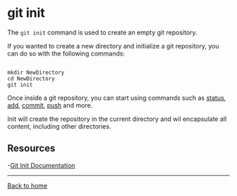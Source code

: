 # git init

The `git init` command is used to create an empty git repository.

If you wanted to create a new directory and initialize a git repository, you can do so with the following commands:
```

mkdir NewDirectory
cd NewDirectory
git init
```

Once inside a git repository, you can start using commands such as
[status](./Status.md),
[add](./Add.md),
[commit](./Commit.md),
[push](./Push.md)
and more.

Init will create the repository in the current directory and wil encapsulate all content, including other directories.

## Resources

-[Git Init Documentation](https://git-scm.com/docs/git-init)

---

[Back to home](../README.md)